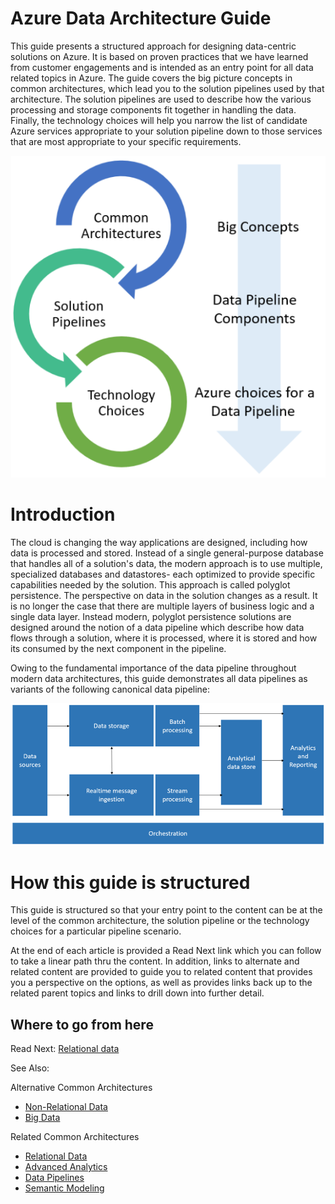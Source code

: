 # Azure Data Architecture Guide

This guide presents a structured approach for designing data-centric solutions on Azure. It is based on proven practices that we have learned from customer engagements and is intended as an entry point for all data related topics in Azure. The guide covers the big picture concepts in common architectures, which lead you to the solution pipelines used by that architecture. The solution pipelines are used to describe how the various processing and storage components fit together in handling the data. Finally, the technology choices will help you narrow the list of candidate Azure services appropriate to your solution pipeline down to those services that are most appropriate to your specific requirements. 

![Overview of the structure of the guide](./images/overview-flowchart.png)


# Introduction
The cloud is changing the way applications are designed, including how data is processed and stored. Instead of a single general-purpose database that handles all of a solution's data, the modern approach is to use multiple, specialized databases and datastores- each optimized to provide specific capabilities needed by the solution. This approach is called polyglot persistence. The perspective on data in the solution changes as a result. It is no longer the case that there are multiple layers of business logic and a single data layer. Instead modern, polyglot persistence solutions are designed around the notion of a data pipeline which describe how data flows through a solution, where it is processed, where it is stored and how its consumed by the next component in the pipeline. 

Owing to the fundamental importance of the data pipeline throughout modern data architectures, this guide demonstrates all data pipelines as variants of the following canonical data pipeline:  

![Overview Data Pipeline](./images/overall-data-pipeline.png)

# How this guide is structured
This guide is structured so that your entry point to the content can be at the level of the common architecture, the solution pipeline or the technology choices for a particular pipeline scenario. 

At the end of each article is provided a Read Next link which you can follow to take a linear path thru the content. In addition, links to alternate and related content are provided to guide you to related content that provides you a perspective on the options, as well as provides links back up to the related parent topics and links to drill down into further detail.


## <a name="wheretogo"></a>Where to go from here
Read Next:
[Relational data](./common-architectures/relational-data.md)

See Also:

Alternative Common Architectures
- [Non-Relational Data](./common-architectures/non-relational-data.md)
- [Big Data](./common-architectures/big-data.md)

Related Common Architectures
- [Relational Data](./common-architectures/relational-data.md)
- [Advanced Analytics](./common-architectures/advanced-analytics.md)
- [Data Pipelines](./common-architectures/data-pipelines.md)
- [Semantic Modeling](./common-architectures/semantic-modeling.md)